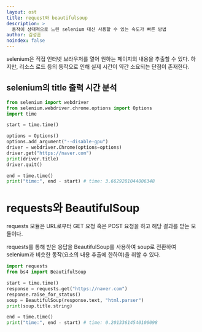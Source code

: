 ```yaml
---
layout: ost
title: request와 beautifulsoup
description: >
  동작이 상대적으로 느린 selenium 대신 사용할 수 있는 속도가 빠른 방법
author: 김성훈
noindex: false
---
```


selenium은 직접 인터넷 브라우저를 열어 원하는 페이지의 내용을 추출할 수 있다.
하지만, 리소스 로드 등의 동작으로 인해 실제 시간이 약간 소요되는 단점이 존재한다.

## selenium의 title 출력 시간 분석

```python
from selenium import webdriver
from selenium.webdriver.chrome.options import Options
import time

start = time.time()

options = Options()
options.add_argument("--disable-gpu")
driver = webdriver.Chrome(options=options)
driver.get("https://naver.com")
print(driver.title)
driver.quit()

end = time.time()
print("time:", end - start) # time: 3.6629281044006348
```

# requests와 BeautifulSoup

requests 모듈은 URL로부터 GET 요청 혹은 POST 요청을 하고 해당 결과를 받는 모듈이다.

requests를 통해 받은 응답을 BeautifulSoup를 사용하여 soup로 전환하여 selenium과 비슷한 동작(요소의 내용 추출에 한하여)을 취할 수 있다.

```python
import requests 
from bs4 import BeautifulSoup

start = time.time()
response = requests.get("https://naver.com")
response.raise_for_status()
soup = BeautifulSoup(response.text, "html.parser")
print(soup.title.string)

end = time.time()
print("time:", end - start) # time: 0.20133614540100098
```